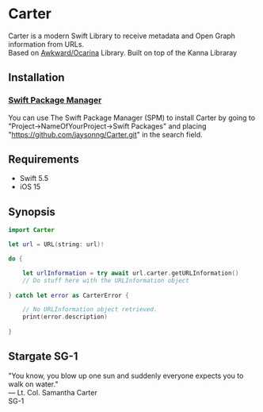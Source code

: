 # Carter

Carter is a modern Swift Library to receive metadata and Open Graph information from URLs. 
\
Based on [Awkward/Ocarina](https://github.com/awkward/Ocarina) Library. Built on top of the Kanna Libraray

## Installation

### [Swift Package Manager](https://swift.org/package-manager/)

You can use The Swift Package Manager (SPM) to install Carter by going to 
"Project->NameOfYourProject->Swift Packages" and placing "https://github.com/jaysonng/Carter.git" in the 
search field.

## Requirements
- Swift 5.5
- iOS 15


## Synopsis
```swift
import Carter

let url = URL(string: url)!

do {

    let urlInformation = try await url.carter.getURLInformation()
    // Do stuff here with the URLInformation object
    
} catch let error as CarterError {

    // No URLInformation object retrieved.
    print(error.description)
    
}
```


## Stargate SG-1
"You know, you blow up one sun and suddenly everyone expects you to walk on water."
\
&mdash; Lt. Col. Samantha Carter 
\
SG-1
